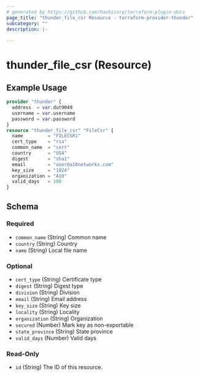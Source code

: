 ```yaml
---
# generated by https://github.com/hashicorp/terraform-plugin-docs
page_title: "thunder_file_csr Resource - terraform-provider-thunder"
subcategory: ""
description: |-
  
---
```


# thunder_file_csr (Resource)



## Example Usage

```terraform
provider "thunder" {
  address  = var.dut9049
  username = var.username
  password = var.password
}
resource "thunder_file_csr" "FileCsr" {
  name         = "FILECSR1"
  cert_type    = "rsa"
  common_name  = "cert"
  country      = "USA"
  digest       = "sha1"
  email        = "user@a10networks.com"
  key_size     = "1024"
  organization = "A10"
  valid_days   = 100
}
```

<!-- schema generated by tfplugindocs -->
## Schema

### Required

- `common_name` (String) Common name
- `country` (String) Country
- `name` (String) Local file name

### Optional

- `cert_type` (String) Certificate type
- `digest` (String) Digest type
- `division` (String) Division
- `email` (String) Email address
- `key_size` (String) Key size
- `locality` (String) Locality
- `organization` (String) Organization
- `secured` (Number) Mark key as non-exportable
- `state_province` (String) State province
- `valid_days` (Number) Valid days

### Read-Only

- `id` (String) The ID of this resource.


